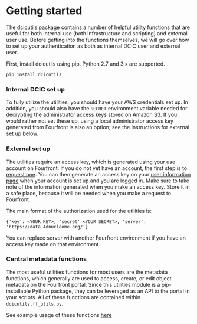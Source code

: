 # Getting started

The dcicutils package contains a number of helpful utility functions that are useful for both internal use (both infrastructure and scripting) and external user use. Before getting into the functions themselves, we will go over how to set up your authentication as both as internal DCIC user and external user.

First, install dcicutils using pip. Python 2.7 and 3.x are supported.

`pip install dcicutils`

### Internal DCIC set up

To fully utilize the utilities, you should have your AWS credentials set up. In addition, you should also have the `SECRET` environment variable needed for decrypting the administrator access keys stored on Amazon S3. If you would rather not set these up, using a local administrator access key generated from Fourfront is also an option; see the instructions for external set up below.

### External set up

The utilities require an access key, which is generated using your use account on Fourfront. If you do not yet have an account, the first step is to [request one](https://data.4dnucleome.org/help/user-guide/account-creation). You can then generate an access key on your [user information page](https://data.4dnucleome.org/me) when your account is set up and you are logged in. Make sure to take note of the information generated when you make an access key. Store it in a safe place, because it will be needed when you make a request to Fourfront.

The main format of the authorization used for the utilities is:

`{'key': <YOUR KEY>, 'secret' <YOUR SECRET>, 'server': 'https://data.4dnucleome.org/'}`

You can replace server with another Fourfront environment if you have an access key made on that environment.

### Central metadata functions

The most useful utilities functions for most users are the metadata functions, which generally are used to access, create, or edit object metadata on the Fourfront portal. Since this utilities module is a pip-installable Python package, they can be leveraged as an API to the portal in your scripts. All of these functions are contained within  `dcicutils.ff_utils.py`.

See example usage of these functions [here](./examples.md#metadata)
